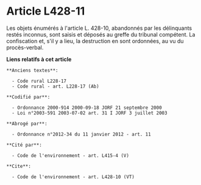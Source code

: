 # Article L428-11

Les objets énumérés à l'article L. 428-10, abandonnés par les délinquants restés inconnus, sont saisis et déposés au greffe
du tribunal compétent. La confiscation et, s'il y a lieu, la destruction en sont ordonnées, au vu du procès-verbal.

**Liens relatifs à cet article**

	**Anciens textes**:

	  - Code rural L228-17
	  - Code rural - art. L228-17 (Ab)

	**Codifié par**:

	  - Ordonnance 2000-914 2000-09-18 JORF 21 septembre 2000
	  - Loi n°2003-591 2003-07-02 art. 31 I JORF 3 juillet 2003

	**Abrogé par**:

	  - Ordonnance n°2012-34 du 11 janvier 2012 - art. 11

	**Cité par**:

	  - Code de l'environnement - art. L415-4 (V)

	**Cite**:

	  - Code de l'environnement - art. L428-10 (VT)
